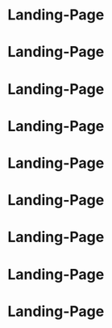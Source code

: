# Landing-Page
# Landing-Page
# Landing-Page
# Landing-Page
# Landing-Page
# Landing-Page
# Landing-Page
# Landing-Page
# Landing-Page
